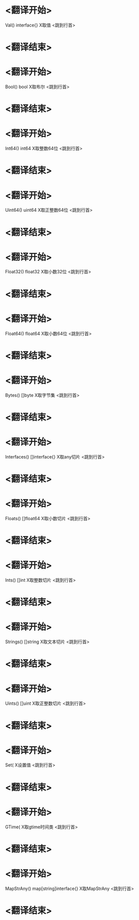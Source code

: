
# <翻译开始>
Val() interface{}
X取值
<跳到行首>
# <翻译结束>

# <翻译开始>
Bool() bool
X取布尔
<跳到行首>
# <翻译结束>

# <翻译开始>
Int64() int64
X取整数64位
<跳到行首>
# <翻译结束>

# <翻译开始>
Uint64() uint64
X取正整数64位
<跳到行首>
# <翻译结束>

# <翻译开始>
Float32() float32
X取小数32位
<跳到行首>
# <翻译结束>

# <翻译开始>
Float64() float64
X取小数64位
<跳到行首>
# <翻译结束>

# <翻译开始>
Bytes() []byte
X取字节集
<跳到行首>
# <翻译结束>

# <翻译开始>
Interfaces() []interface{}
X取any切片
<跳到行首>
# <翻译结束>

# <翻译开始>
Floats() []float64
X取小数切片
<跳到行首>
# <翻译结束>

# <翻译开始>
Ints() []int
X取整数切片
<跳到行首>
# <翻译结束>

# <翻译开始>
Strings() []string
X取文本切片
<跳到行首>
# <翻译结束>

# <翻译开始>
Uints() []uint
X取正整数切片
<跳到行首>
# <翻译结束>

# <翻译开始>
Set(
X设置值
<跳到行首>
# <翻译结束>

# <翻译开始>
GTime(
X取gtime时间类
<跳到行首>
# <翻译结束>

# <翻译开始>
MapStrAny() map[string]interface{}
X取MapStrAny
<跳到行首>
# <翻译结束>
